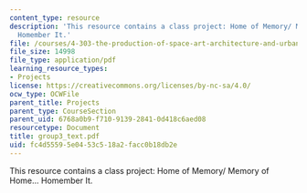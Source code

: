 ```yaml
---
content_type: resource
description: 'This resource contains a class project: Home of Memory/ Memory of Home...
  Homember It.'
file: /courses/4-303-the-production-of-space-art-architecture-and-urbanism-in-dialogue-fall-2006/fc4d55595e0453c518a2facc0b18db2e_group3_text.pdf
file_size: 14998
file_type: application/pdf
learning_resource_types:
- Projects
license: https://creativecommons.org/licenses/by-nc-sa/4.0/
ocw_type: OCWFile
parent_title: Projects
parent_type: CourseSection
parent_uid: 6768a0b9-f710-9139-2841-0d418c6aed08
resourcetype: Document
title: group3_text.pdf
uid: fc4d5559-5e04-53c5-18a2-facc0b18db2e
---
```

This resource contains a class project: Home of Memory/ Memory of Home... Homember It.